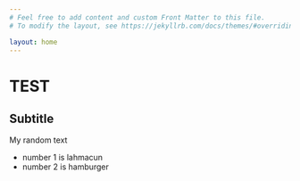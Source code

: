 ```yaml
---
# Feel free to add content and custom Front Matter to this file.
# To modify the layout, see https://jekyllrb.com/docs/themes/#overriding-theme-defaults

layout: home
---
```

# TEST
## Subtitle
My random text
- number 1 is lahmacun
- number 2 is hamburger